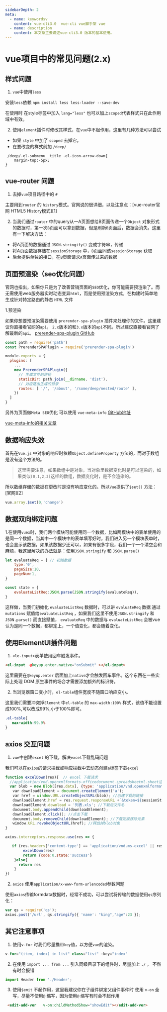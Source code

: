```yaml
---
sidebarDepth: 2
meta:
  - name: keywordsv
    content: vue-cli3.0  vue-cli vue脚手架 vue
  - name: description
    content: 本文章主要讲述vue-cli3.0 版本的基本使用。
---
```


# vue项目中的常见问题(2.x)

##  样式问题

1. `vue`中使用`less`

 安装`less`依赖 `npm install less less-loader --save-dev`

 在使用时 在style标签中加入 `lang="less"` 也可以加上`scoped`代表样式只在此作用域中有效。

2. 使用`element`插件时修改其样式，在`vue`中不起作用，这里有几种方法可以尝试
- 如果 `style` 中加了 `scoped` 去掉它。
- 在要改变的样式前加 `/deep/`

```less
 /deep/.el-submenu__title .el-icon-arrow-down{
    margin-top:-5px;
}
```

##  vue-router 问题

1. 去掉`vue`项目路径中的 `#`

主要用到`router` 的 `history`模式。官网说的很详细，以及注意点：[vue-router官网 HTML5 History模式][1]

2. 当我们通过`router` 中的query从一A页面想给B页面传递一个`Object` 对象形式的数据时，第一次`B`页面可以拿到数据，但是刷新`B`页面后，数据会消失。这里有一下解决方法：

 

 - 将A页面的数据通过 `JSON.stringify()` 变成字符串，传递
 - 将A页面数据存储在`sessionStorage` 中，`B`页面同该`sessionStorage` 获取
 - 后台提供单独的接口，在`B`页面请求`A`页面传过来的数据

## 页面预渲染（seo优化问题）

官网也指出，如果你只是为了改善营销页面的`SEO`优化，你可能需要预渲染了。而无需使用web服务器实时动态变异`html`，而是使用预渲染方式，在构建时简单地生成针对特定路由的静态 `HTML` 文件

1.预渲染

 如果你想要预渲染需要使用 `prerender-spa-plugin` 插件来处理你的文件。这里建议你直接看官网的`api`， `2.x`版本的和`3.x`版本的`api`不同。所以建议直接看官网了解最新的`api`。  [prerender-spa-plugin GitHub](https://github.com/chrisvfritz/prerender-spa-plugin)

```js
const path = require('path')
const PrerenderSPAPlugin = require('prerender-spa-plugin')

module.exports = {
  plugins: [
    ...
    new PrerenderSPAPlugin({
      // 生成文件的路径
      staticDir: path.join(__dirname, 'dist'),
      // 对应路由生成的目录
      routes: [ '/', '/about', '/some/deep/nested/route' ],
    })
  ]
}
```
另外为页面做`Meta SEO`优化 可以使用 `vue-meta-info` [GitHub地址](https://github.com/monkeyWangs/vue-meta-info)

[vue-meta-info的相关文章](https://zhuanlan.zhihu.com/p/29148760)



##  数据响应失效

首先在`Vue.js` 中对象的响应时依赖`Object.defineProperty` 方法的，而对于数组是没有这个方法的。

> 这里需要注意，如果数组中是对象，当对象里数据变化时是可以渲染的，如果类似`[0,1,2,3]`这样的数组，数据变化时，是不会渲染的。

所以数组存储的数据在更改时是没有响应变化的。所以`Vue`提供了`$set()` 方法： [官网][2]

```javascript
vue.array.$set(0,'change')
```

## 数据双向绑定问题

1.在使用`vuex`时，我们两个模块可能使用同一个数据，比如两模块中的表单使用的是同一个数据，当其中一个模块中的表单填写好时，我们进入另一个模块表单时，也会显示该数据，如果该数据少还可以，如果有很多字段，我们一个一个清空会和麻烦，我这里解决的办法就是：使用`JSON.stringify` 和 `JSON.parse()`

```js
let evaluateReq = { // 初始数据
    type:'0',
    pageSize:10,
    pageNum:1,
}

const state = {
    evaluateListReq:JSON.parse(JSON.stringify(evaluateReq)), 
}
```

这样做，当我们初始化 `evaluateListReq` 数据时，可以讲 `evaluateReq` 数据 通过 `mutations` 赋值给`evaluateListReq` ，如果我们这里不使用`JSON.stringify` 和 `JSON.parse()` 而直接赋值， `evaluateReq` 中的数据与 `evaluateListReq` 会被vue认为是同一个数据，都绑定上，一个值变化，都会随着变化。


## 使用ElementUI插件问题

1. `<le-input>`表单使用回车触发事件。

```html
<el-input  @keyup.enter.native="onSubmit" ></el-input>
```
这里需要在`@keyup.enter` 后面加上`native`才会触发回车事件。这个东西在一些实际上处理 DOM 原生事件的场合才需要添加额外的标识符。

2. 当浏览器窗口变小时，`el-table`组件宽度不随窗口响应变小。

这里我们需要冲突掉`Element` 中`el-table` 的 `max-width:100%` 样式，该值不能设置成100%,可以改成99%,小于100%即可。

```css
.el-table{
   max-width:99.9%
}
```


## axios 交互问题

1. `vue`中创建`excel` 的下载，解决`excel`下载乱码问题

我们可以在`axios`的请求拦截或响应拦截中去动态创建`a`标签下载`excel`

```js
function excelDown(res){  // excel 下载请求
  //application/vnd.openxmlformats-officedocument.spreadsheetml.sheet这里表示xlsx类型
  var blob = new Blob([res.data], {type: 'application/vnd.openxmlformats-officedocument.spreadsheetml.sheet;charset=utf-8'});
　　var downloadElement = document.createElement('a');
　　var href = window.URL.createObjectURL(blob); //创建下载的链接
　　downloadElement.href = res.request.responseURL +`&token=${sessionStorage.JRYC_TOKEN}`;
　　downloadElement.download = '列表.xls'; //下载后文件名
　　document.body.appendChild(downloadElement);
　　downloadElement.click(); //点击下载
　　document.body.removeChild(downloadElement); //下载完成移除元素
　　window.URL.revokeObjectURL(href); //释放掉blob对象
}

axios.interceptors.response.use(res => {

   if (res.headers['content-type'] == 'application/vnd.ms-excel' || res.headers['content-type'] == 'application/vnd.ms-excel;charset=UTF-8') {
        excelDown(res)
        return {code:0,state:'success'}
    }else{
      return res
    }
})
```

2. `axios` 使用`application/x-www-form-urlencoded`参数问题

使用`axios`传输formdata数据时，经常不成功，可以尝试将传输的数据使用`qs`序列化：

```js
var qs = require('qs');
axios.post('/url', qs.stringify({ 'name': "king","age":23 });
```


## 其它注意事项

1. 使用`v-for` 时我们尽量携带`key`值，以方便`vue`的渲染。

```js
v-for="(item, index) in list" class="list" :key="index"
```

2. 在使用 `import ... from ...` 引入同级目录下的组件时，尽量加上 `./` ， 不然有时会报错 

```js
import Header from './Header';
```

3. 使用`$emit` 不起作用，这里我建议你在子组件绑定父组件事件时 使用 `v-on` 全写，尽量不使用`@` 缩写，因为使用`@` 缩写有时会不起作用

```html
 <edit-add-ver   v-on:childMethodShow="showEdit"></edit-add-ver>
```
